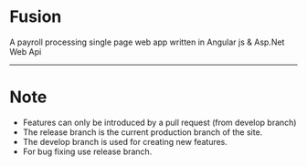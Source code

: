 # Fusion 
A payroll processing single page web app written in Angular js  & Asp.Net Web Api

----------------------------------------------------------------------------------------
# Note
* Features can only be introduced by a pull request (from develop branch)
* The release branch is the current production branch of the site.
* The develop branch is used for creating new features.
* For bug fixing use release branch.

